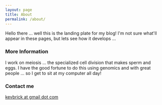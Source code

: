 ```yaml
---
layout: page
title: About
permalink: /about/
---
```


Hello there ... well this is the landing plate for my blog! I'm not sure what'll appear in these pages, but lets see how it develops ... 

### More Information

I work on meiosis ... the specialized cell division that makes sperm and eggs. I have the good fortune to do this using genomics and with great people ... so I get to sit at my computer all day!

### Contact me

[kevbrick at gmail dot com](mailto:kevbrick@gmail.com)
